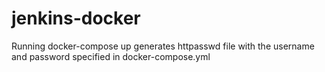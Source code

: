 # jenkins-docker

Running docker-compose up generates httpasswd file with the username and password specified in docker-compose.yml
